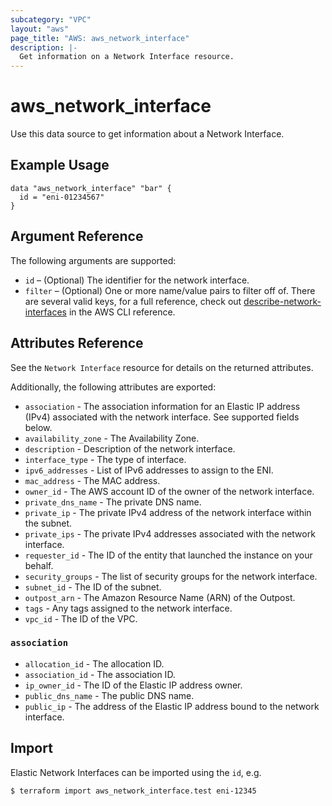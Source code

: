 ```yaml
---
subcategory: "VPC"
layout: "aws"
page_title: "AWS: aws_network_interface"
description: |-  
  Get information on a Network Interface resource.
---
```


# aws_network_interface

Use this data source to get information about a Network Interface.

## Example Usage

```hcl
data "aws_network_interface" "bar" {
  id = "eni-01234567"
}
```

## Argument Reference

The following arguments are supported:

* `id` – (Optional) The identifier for the network interface.
* `filter` – (Optional) One or more name/value pairs to filter off of. There are several valid keys, for a full reference, check out [describe-network-interfaces](https://docs.aws.amazon.com/cli/latest/reference/ec2/describe-network-interfaces.html) in the AWS CLI reference.

## Attributes Reference

See the `Network Interface` resource for details on the returned attributes.

Additionally, the following attributes are exported:

* `association` - The association information for an Elastic IP address (IPv4) associated with the network interface. See supported fields below.
* `availability_zone` - The Availability Zone.
* `description` - Description of the network interface.
* `interface_type` - The type of interface.
* `ipv6_addresses` - List of IPv6 addresses to assign to the ENI.
* `mac_address` - The MAC address.
* `owner_id` - The AWS account ID of the owner of the network interface.
* `private_dns_name` - The private DNS name.
* `private_ip` - The private IPv4 address of the network interface within the subnet.
* `private_ips` - The private IPv4 addresses associated with the network interface.
* `requester_id` - The ID of the entity that launched the instance on your behalf.
* `security_groups` - The list of security groups for the network interface.
* `subnet_id` - The ID of the subnet.
* `outpost_arn` - The Amazon Resource Name (ARN) of the Outpost.
* `tags` - Any tags assigned to the network interface.
* `vpc_id` - The ID of the VPC.

### `association`

* `allocation_id` - The allocation ID.
* `association_id` - The association ID.
* `ip_owner_id` - The ID of the Elastic IP address owner.
* `public_dns_name` - The public DNS name.
* `public_ip` - The address of the Elastic IP address bound to the network interface.

## Import

Elastic Network Interfaces can be imported using the `id`, e.g.

```
$ terraform import aws_network_interface.test eni-12345
```
